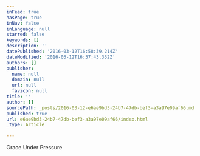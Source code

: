 ```yaml
---
inFeed: true
hasPage: true
inNav: false
inLanguage: null
starred: false
keywords: []
description: ''
datePublished: '2016-03-12T16:58:39.214Z'
dateModified: '2016-03-12T16:57:43.332Z'
authors: []
publisher:
  name: null
  domain: null
  url: null
  favicon: null
title: ''
author: []
sourcePath: _posts/2016-03-12-e6ae9bd3-24b7-47db-bef3-a3a97e09af66.md
published: true
url: e6ae9bd3-24b7-47db-bef3-a3a97e09af66/index.html
_type: Article

---
```

Grace Under Pressure